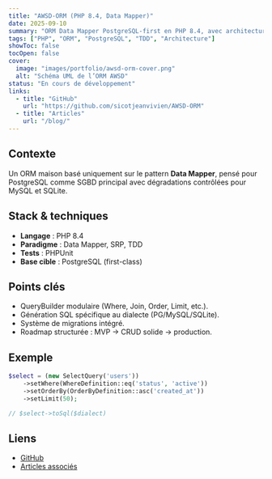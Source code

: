 ```yaml
---
title: "AWSD-ORM (PHP 8.4, Data Mapper)"
date: 2025-09-10
summary: "ORM Data Mapper PostgreSQL-first en PHP 8.4, avec architecture modulaire, TDD et génération SQL dialect-aware."
tags: ["PHP", "ORM", "PostgreSQL", "TDD", "Architecture"]
showToc: false
tocOpen: false
cover:
  image: "images/portfolio/awsd-orm-cover.png"
  alt: "Schéma UML de l’ORM AWSD"
status: "En cours de développement"
links:
  - title: "GitHub"
    url: "https://github.com/sicotjeanvivien/AWSD-ORM"
  - title: "Articles"
    url: "/blog/"
---
```

## Contexte
Un ORM maison basé uniquement sur le pattern **Data Mapper**, pensé pour PostgreSQL comme SGBD principal avec dégradations contrôlées pour MySQL et SQLite.  

## Stack & techniques
- **Langage** : PHP 8.4  
- **Paradigme** : Data Mapper, SRP, TDD  
- **Tests** : PHPUnit  
- **Base cible** : PostgreSQL (first-class)  

## Points clés
- QueryBuilder modulaire (Where, Join, Order, Limit, etc.).  
- Génération SQL spécifique au dialecte (PG/MySQL/SQLite).  
- Système de migrations intégré.  
- Roadmap structurée : MVP → CRUD solide → production.  

## Exemple
```php
$select = (new SelectQuery('users'))
    ->setWhere(WhereDefinition::eq('status', 'active'))
    ->setOrderBy(OrderByDefinition::asc('created_at'))
    ->setLimit(50);

// $select->toSql($dialect)
````

## Liens

* [GitHub](https://github.com/sicotjeanvivien/AWSD-ORM)
* [Articles associés](/blog/)


